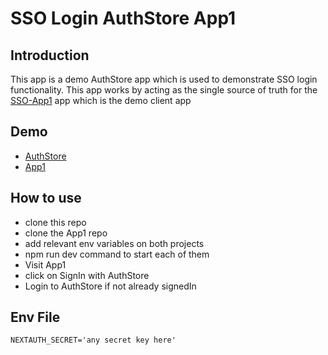 # SSO Login AuthStore App1

## Introduction

This app is a demo AuthStore app which is used to demonstrate SSO login functionality. This app works by acting as the single source of truth for the [SSO-App1](https://github.com/minhalalikhan/SSO-app1) app which is the demo client app

## Demo
- [AuthStore](https://sso-authstore.vercel.app/)
- [App1](https://sso-app1.vercel.app/)


## How to use

- clone this repo
- clone the App1 repo
-  add relevant env variables on both projects
-   npm run dev command to start each of them
-   Visit App1
-   click on SignIn with AuthStore
-   Login to AuthStore if not already signedIn

## Env File

```
NEXTAUTH_SECRET='any secret key here'

```

